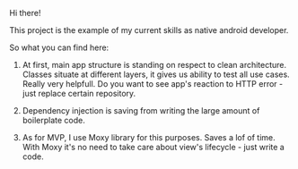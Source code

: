Hi there!

This project is the example of my current skills as native android developer. 

So what you can find here:

1. At first, main app structure is standing on respect  to clean architecture. Classes situate at different layers, it gives us ability to test all use cases. Really very helpfull. Do you want to see app's reaction to HTTP error - just replace certain repository.

2. Dependency injection is saving  from writing the large amount of boilerplate code.

3. As for MVP, I use Moxy library for this purposes. Saves a lof of time. With Moxy it's no need to take care about view's lifecycle - just write a code.

